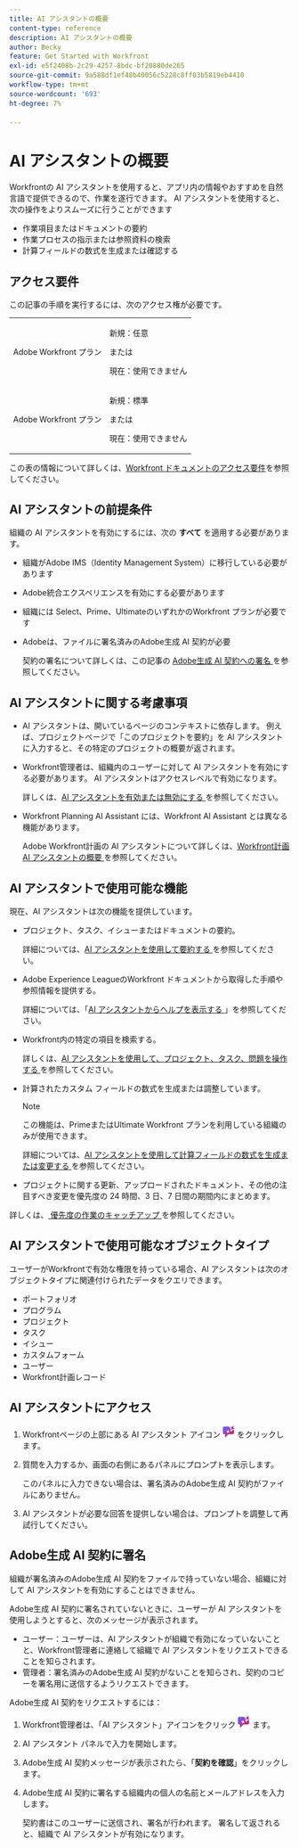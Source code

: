 ```yaml
---
title: AI アシスタントの概要
content-type: reference
description: AI アシスタントの概要
author: Becky
feature: Get Started with Workfront
exl-id: e5f2408b-2c29-4257-8bdc-bf20880de265
source-git-commit: 9a588df1ef48b40056c5228c8ff03b5819eb4410
workflow-type: tm+mt
source-wordcount: '693'
ht-degree: 7%

---
```


# AI アシスタントの概要

Workfrontの AI アシスタントを使用すると、アプリ内の情報やおすすめを自然言語で提供できるので、作業を遂行できます。 AI アシスタントを使用すると、次の操作をよりスムーズに行うことができます

* 作業項目またはドキュメントの要約
* 作業プロセスの指示または参照資料の検索
* 計算フィールドの数式を生成または確認する

## アクセス要件

この記事の手順を実行するには、次のアクセス権が必要です。

<table style="table-layout:auto"> 
 <col> 
 <col> 
 <tbody> 
  <tr> 
   <td role="rowheader">Adobe Workfront プラン</td> 
   <td><p>新規：任意</p>
       <p>または</p>
       <p>現在：使用できません</p></td>
  </tr> 
  <tr> 
   <td role="rowheader">Adobe Workfront プラン</td> 
   <td><p>新規：標準</p>
       <p>または</p>
       <p>現在：使用できません</p></td>
  </tr> 
 </tbody> 
</table>

この表の情報について詳しくは、[Workfront ドキュメントのアクセス要件](/help/quicksilver/administration-and-setup/add-users/access-levels-and-object-permissions/access-level-requirements-in-documentation.md)を参照してください。

## AI アシスタントの前提条件

組織の AI アシスタントを有効にするには、次の **すべて** を適用する必要があります。

* 組織がAdobe IMS（Identity Management System）に移行している必要があります
* Adobe統合エクスペリエンスを有効にする必要があります
* 組織には Select、Prime、UltimateのいずれかのWorkfront プランが必要です
* Adobeは、ファイルに署名済みのAdobe生成 AI 契約が必要

  契約の署名について詳しくは、この記事の [Adobe生成 AI 契約への署名 ](/help/quicksilver/workfront-basics/ai-assistant/ai-assistant-overview.md#sign-the-adobe-gen-ai-agreement) を参照してください。

## AI アシスタントに関する考慮事項

* AI アシスタントは、開いているページのコンテキストに依存します。 例えば、プロジェクトページで「このプロジェクトを要約」を AI アシスタントに入力すると、その特定のプロジェクトの概要が返されます。
* Workfront管理者は、組織内のユーザーに対して AI アシスタントを有効にする必要があります。 AI アシスタントはアクセスレベルで有効になります。

  詳しくは、[AI アシスタントを有効または無効にする ](/help/quicksilver/workfront-basics/ai-assistant/enable-or-disable-assistant.md) を参照してください。

* Workfront Planning AI Assistant には、Workfront AI Assistant とは異なる機能があります。

  Adobe Workfront計画の AI アシスタントについて詳しくは、[Workfront計画 AI アシスタントの概要 ](/help/quicksilver/planning/general/planning-ai-assistant-overview.md) を参照してください。


## AI アシスタントで使用可能な機能

現在、AI アシスタントは次の機能を提供しています。

* プロジェクト、タスク、イシューまたはドキュメントの要約。

  詳細については、[AI アシスタントを使用して要約する ](/help/quicksilver/workfront-basics/ai-assistant/summarize-this.md) を参照してください。

* Adobe Experience LeagueのWorkfront ドキュメントから取得した手順や参照情報を提供する。

  詳細については、「[AI アシスタントからヘルプを表示する ](/help/quicksilver/workfront-basics/ai-assistant/use-ai-to-retrieve-instructions.md)」を参照してください。

* Workfront内の特定の項目を検索する。

  詳しくは、[AI アシスタントを使用して、プロジェクト、タスク、問題を操作する ](/help/quicksilver/workfront-basics/ai-assistant/work-with-pti-through-ai-assisant.md) を参照してください。

* 計算されたカスタム フィールドの数式を生成または調整しています。

  >[!NOTE]
  >
  >この機能は、PrimeまたはUltimate Workfront プランを利用している組織のみが使用できます。

  詳細については、[AI アシスタントを使用して計算フィールドの数式を生成または変更する ](/help/quicksilver/workfront-basics/ai-assistant/use-ai-assistant-to-check-formulas.md) を参照してください。

* プロジェクトに関する更新、アップロードされたドキュメント、その他の注目すべき変更を優先度の 24 時間、3 日、7 日間の期間内にまとめます。

詳しくは、[ 優先度の作業のキャッチアップ ](/help/quicksilver/workfront-basics/priorities/catch-me-up.md) を参照してください。


## AI アシスタントで使用可能なオブジェクトタイプ

ユーザーがWorkfrontで有効な権限を持っている場合、AI アシスタントは次のオブジェクトタイプに関連付けられたデータをクエリできます。

* ポートフォリオ
* プログラム
* プロジェクト
* タスク
* イシュー
* カスタムフォーム
* ユーザー
* Workfront計画レコード


## AI アシスタントにアクセス

1. Workfrontページの上部にある AI アシスタント アイコン ![](/help/quicksilver/workfront-basics/ai-assistant/assets/ai-assistant-icon.png) をクリックします。
1. 質問を入力するか、画面の右側にあるパネルにプロンプトを表示します。

   このパネルに入力できない場合は、署名済みのAdobe生成 AI 契約がファイルにありません。

1. AI アシスタントが必要な回答を提供しない場合は、プロンプトを調整して再試行してください。

## Adobe生成 AI 契約に署名

組織が署名済みのAdobe生成 AI 契約をファイルで持っていない場合、組織に対して AI アシスタントを有効にすることはできません。

Adobe生成 AI 契約に署名されていないときに、ユーザーが AI アシスタントを使用しようとすると、次のメッセージが表示されます。

* ユーザー：ユーザーは、AI アシスタントが組織で有効になっていないことと、Workfront管理者に連絡して組織で AI アシスタントをリクエストできることを知らされます。
* 管理者：署名済みのAdobe生成 AI 契約がないことを知らされ、契約のコピーを署名用に送信するようリクエストできます。

Adobe生成 AI 契約をリクエストするには：

1. Workfront管理者は、「AI アシスタント」アイコンをクリック ![](/help/quicksilver/workfront-basics/ai-assistant/assets/ai-assistant-icon.png) ます。
1. AI アシスタント パネルで入力を開始します。
1. Adobe生成 AI 契約メッセージが表示されたら、「**契約を確認**」をクリックします。
1. Adobe生成 AI 契約に署名する組織内の個人の名前とメールアドレスを入力します。

   契約書はこのユーザーに送信され、署名が行われます。 署名して返されると、組織で AI アシスタントが有効になります。
